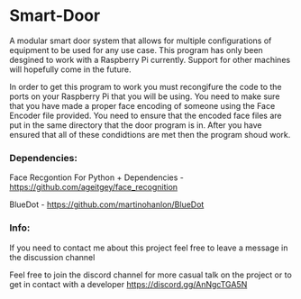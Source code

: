 # Smart-Door
A modular smart door system that allows for multiple configurations of equipment to be used for any use case.
This program has only been desgined to work with a Raspberry Pi currently. Support for other machines will hopefully come in the future.

In order to get this program to work you must recongifure the code to the ports on your Raspberry Pi that you will be using. You need to make sure that you have made a proper face encoding of someone using the Face Encoder file provided. You need to ensure that the encoded face files are put in the same directory that the door program is in. After you have ensured that all of these condidtions are met then the program shoud work.

### Dependencies:

Face Recgontion For Python + Dependencies - https://github.com/ageitgey/face_recognition

BlueDot - https://github.com/martinohanlon/BlueDot

### Info:
If you need to contact me about this project feel free to leave a message in the discussion channel

Feel free to join the discord channel for more casual talk on the project or to get in contact with a developer https://discord.gg/AnNgcTGA5N
